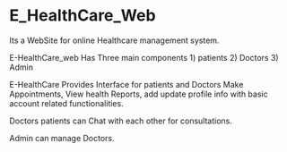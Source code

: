# E_HealthCare_Web
Its a WebSite for online Healthcare management system.


E-HealthCare_web Has Three main components 1) patients 2) Doctors 3) Admin


E-HealthCare Provides Interface for patients and Doctors Make Appointments, View health Reports, add update profile info with basic account related functionalities.


Doctors patients can Chat with each other for consultations.


Admin can manage Doctors.
